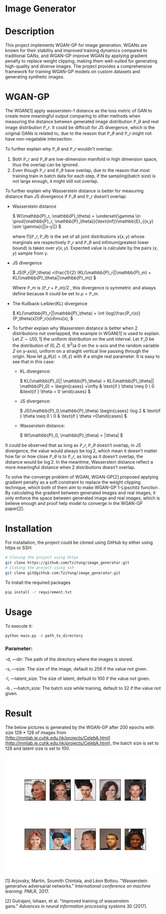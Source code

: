 # Image Generator

# Description

This project implements WGAN-GP for image generation. WGANs are known for their stability and improved training dynamics compared to traditional GANs, and WGAN-GP improve WGAN by applying gradient penalty to replace weight clipping, making them well-suited for generating high-quality and diverse images. The project provides a comprehensive framework for training WGAN-GP models on custom datasets and generating synthetic images.

# WGAN-GP

The WGAN[1] apply wasserstein-1 distance as the loss metric of GAN to create more meaningful output comparing to other methods when measuring the distance between generated image distribution $\mathbb{P}\_\theta$  and real image distribution $\mathbb{P}\_r$. It could be difficult for JS divergence, which is the original GANs is related to, due to the reason that $\mathbb{P}\_\theta$  and $\mathbb{P}\_r$ might not have non-negatable intersection.

To further explain why $\mathbb{P}\_\theta$  and $\mathbb{P}\_r$ wouldn’t overlap:

1. Both $\mathbb{P}\_r$  and $\mathbb{P}\_{\theta}$ are low-dimension manifold in high dimension space, thus the overlap can be ignored.
2. Even though $\mathbb{P}\_r$ and $\mathbb{P}\_\theta$ have overlap, due to the reason that most training train in batch data for each step, if the sampling(batch size) is not large enough, it might still not overlap.

To further explain why Wasserstein distance is better for measuring distance than JS divergence if $\mathbb{P}\_\theta$ and $\mathbb{P}\_r$ doesn’t overlap:

- Wasserstein distance
    
    $
    W(\mathbb{P}\_r, \mathbb{P}\_\theta) = \underset{\gamma \in \prod(\mathbb{P}\_r, \mathbb{P}\_\theta)}{\text{inf}}\mathbb{E}\_{(x,y) \sim \gamma}{||x-y||}
    $
    
    where $\prod(\mathbb{P}\_r, \mathbb{P}\_\theta)$ is the set of all joint distributions $\gamma(x,y)$ whose marginals are respectively $\mathbb{P}\_r$ and $\mathbb{P}\_\theta$ and infimum(greatest lower bound) is taken over $\gamma(x,y)$. Expected value is calculate by the pairs $(x,y)$ sample from $\gamma$.
    
- JS divergence
    
    $
    JS(P\_r||P\_\theta) =\frac{1}{2} (KL(\mathbb{P}\_r||\mathbb{P}\_m) + KL(\mathbb{P}\_\theta||\mathbb{P}\_m))
    $
    
    Where $\mathbb{P}\_m$ is $(\mathbb{P}\_r + \mathbb{P}\_m)/2$ , this divergence is symmetric and always define because it could be set to $\mu = \mathbb{P}\_m$.
    
- The Kullback-Leibler(KL) divergence
    
    $
    KL(\mathbb{P}\_r||\mathbb{P}\_\theta) = \int \log(\frac{P\_r(x)}{P\_\theta(x)})P\_r(x)d\mu(x),
    $
    
- To further explain why Wasserstein distance is better when 2 distributions not overlapped, the example in WGAN[1] is used to explain. Let $Z\sim U[0,1]$ the uniform distribution on the unit interval. Let $\mathbb{P}\_0$ be the distribution of $(0,Z) \in \mathbb{R}^2$(a 0 on the x-axis and the random variable $Z$ on y-axis), uniform on a straight vertical line passing through the origin. Now let $g\_\theta(z) = (\theta, z)$ with $\theta$ a single real parameter. It is easy to see that in this case:
    - KL divergence:
        
        $
        KL(\mathbb{P}\_0|| \mathbb{P}\_\theta) = KL(\mathbb{P}\_\theta|| \mathbb{P}\_0) = \begin{cases} +\infty & \text{if } \theta \neq 0 \\ 0 &\text{if } \theta = 0 \end{cases}
        $
        
    - JS divergence:
        
        $
        JS(\mathbb{P}\_0,\mathbb{P}\_\theta) \begin{cases} \log 2 & \text{if }  \theta \neq 0 \\ 0 & \text{if } \theta =0\end{cases}
        $
        
    - Wasserstein distance:
        
        $
        W(\mathbb{P}\_0, \mathbb{P}\_\theta) = |\theta|
        $
        
    

It could be observed that as long as $\mathbb{P}\_r, \mathbb{P}\_\theta$ doesn’t overlap, in JS divergence, the value would always be $\log{2}$, which mean it doesn’t matter how far or how close $\mathbb{P}\_\theta$ is to $\mathbb{P}\_r$, as long as it doesn’t overlap, the distance would be $\log2$. In the meantime, Wasserstein distance reflect a more meaningful distance when 2 distributions doesn’t overlap.

To solve the converge problem of WGAN, WGAN-GP[2] proposed applying gradient penalty as a soft constraint to replace the weight clipping technique, which both of them aim to make WGAN-GP 1-Lipschitz function . By calculating the gradient between generated images and real images, it only enforce the space between generated image and real images, which is believe enough and proof help model to converge in the WGAN-GP paper[2]. 

# Installation

For installation, the project could be cloned using GitHub by either using https or SSH:

```bash
# Cloning the project using https
git clone https://github.com/TziYung/image_generator.git
# Cloning the project using ssh
git clone git@github.com:TziYung/image_generator.git
```

To install the required packages

```bash
pip install -r requirement.txt
```

# Usage

To execute it:

```bash
python main.py -d path_to_directory
```

### Parameter:

-d, —dir: The path of the directory where the images is stored.

-s, —size: The size of the image, default to 256 if the value not given.

-l, —latent_size: The size of latent, default to 100 if the value not given.

-b , —batch_size: The batch size while training, default to 32 if the value not given.

# Result

The below pictures is generated by the WGAN-GP after 200 epochs with size 128 * 128 of images from [http://mmlab.ie.cuhk.edu.hk/projects/CelebA.html](http://mmlab.ie.cuhk.edu.hk/projects/CelebA.html), the batch size is set to 128 and latent size is set to 100.

![epoch_200.png](./epoch_200.png)

[1]  Arjovsky, Martin, Soumith Chintala, and Léon Bottou. "Wasserstein generative adversarial networks." *International conference on machine learning*. PMLR, 2017.

[2] Gulrajani, Ishaan, et al. "Improved training of wasserstein gans." *Advances in neural information processing systems* 30 (2017).
